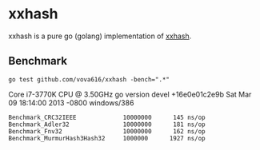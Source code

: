# xxhash
	
xxhash is a pure go (golang) implementation of [xxhash](http://code.google.com/p/xxhash/).

## Benchmark

```go test github.com/vova616/xxhash -bench=".*"```

Core i7-3770K CPU @ 3.50GHz
go version devel +16e0e01c2e9b Sat Mar 09 18:14:00 2013 -0800 windows/386

```Benchmark_xxhash32     			50000000     61.1 ns/op
Benchmark_CRC32IEEE    			10000000      145 ns/op
Benchmark_Adler32      	 		10000000      181 ns/op
Benchmark_Fnv32 				10000000      162 ns/op
Benchmark_MurmurHash3Hash32     1000000      1927 ns/op
```